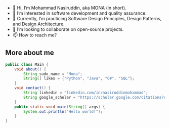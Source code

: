 - 👋 Hi, I’m Mohammad Nasiruddin, aka MONA (in short).
- 👀 I’m interested in software development and quality assurance.
- 🌱 Currently, I’m practicing Software Design Principles, Design Patterns, and Design Architecture.
- 💞️ I’m looking to collaborate on open-source projects.
- 📫 How to reach me?

## More about me
```java
public class Main {
    void about() {
        String sudo_name = "Mona";
        String[] likes = {"Python", "Java", "C#", "SQL"};
    }
    void contact() {
        String linkedin = "linkedin.com/in/nasiruddinmohammad";
        String google_scholar = "https://scholar.google.com/citations?user=GjagO0gAAAAJ";
    }
    public static void main(String[] args) {
        System.out.println("Hello world!");
    }
}
```

<!---
m-nasiruddin/m-nasiruddin is a ✨ special ✨ repository because its `README.md` (this file) appears on your GitHub profile.
You can click the Preview link to take a look at your changes.
--->
